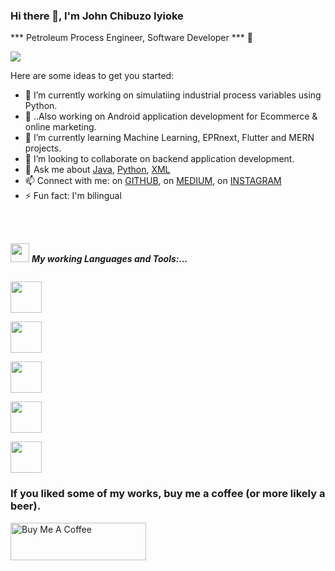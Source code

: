 ### Hi there 👋, I'm John Chibuzo Iyioke
*** Petroleum Process Engineer, Software Developer *** 🚀

<p align="left">
<img src="https://github-readme-stats.vercel.app/api?username=coder-chibuzo&show_icons=true&theme=dark&count_private=true&include_all_commits=true&custom_title=John Chibuzo Iyioke's Stats">
</p>



Here are some ideas to get you started:

- 🔭 I’m currently working on simulatiing industrial process variables using Python.
- 🔭 ..Also working on Android application development for Ecommerce & online marketing.
- 🌱 I’m currently learning Machine Learning, EPRnext, Flutter and MERN projects.
- 👯 I’m looking to collaborate on backend application development.
- 💬 Ask me about [Java](https://www.java.com/en/), [Python](https://kotlinlang.org/), [XML](https://en.wikipedia.org/wiki/XML)
- 📫 Connect with me: on  [GITHUB](https://github.com/coder-chibuzo),   on   [MEDIUM](https://medium.com/@johnchibuzoiyioke), on  [INSTAGRAM](https://www.instagram.com/john_chibuzo_iyioke/)
- ⚡ Fun fact: I'm bilingual

</div>
<br/><br/>


<img src="https://media.giphy.com/media/iY8CRBdQXODJSCERIr/giphy.gif" width="30px">&nbsp;***My working Languages and Tools:...***
<p align="left">
  

  <code> <img height="50" src="https://www.vectorlogo.zone/logos/java/java-ar21.svg"> </code>
  <code> <img height="50" src="https://www.vectorlogo.zone/logos/python/python-horizontal.svg"> </code>
  <code> <img height="50" src="https://www.vectorlogo.zone/logos/kotlin/kotlin-ar21.svg"> </code>
  <code> <img height="50" src="https://www.vectorlogo.zone/logos/w3c_xml/w3c_xml-ar21.svg"> </code>
  <code> <img height="50" src="https://www.vectorlogo.zone/logos/mysql/mysql-ar21.svg"> </code>
  
</p>  


### If you liked some of my works, buy me a coffee (or more likely a beer).

<a href="https://www.buymeacoffee.com/johniyioke" target="_blank"><img src="https://cdn.buymeacoffee.com/buttons/v2/default-yellow.png" alt="Buy Me A Coffee" style="height: 60px !important;width: 217px !important;" ></a>

<br/><br/>
